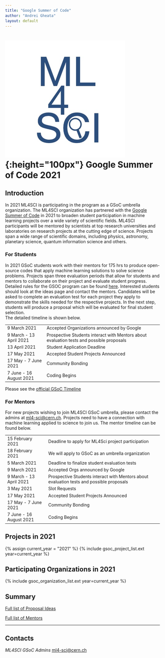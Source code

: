 ```yaml
---
title: "Google Summer of Code"
author: "Andrei Gheata"
layout: default
---
```


# ![ML4SCI](/images/CERN-HSF-GSoC-logo.png){:height="100px"} Google Summer of Code 2021

## Introduction

In 2021 ML4SCI is participating in the program as a GSoC umbrella organization.
The ML4SCI organization has partnered with the [Google Summer of Code](https://summerofcode.withgoogle.com) in 2021 to broaden student participation in machine learning projects over a wide variety of scientific fields.
ML4SCI participants will be mentored by scientists at top research universities and laboratories on research projects at the cutting edge of science.
Projects span a wide range of scientific domains, including physics, astronomy, planetary science, quantum information science and others.



### For Students


In 2021 GSoC students work with their mentors for 175 hrs to produce open-source codes that apply machine learning solutions to solve science problems. Projects span three evaluation periods that allow for students and mentors to collaborate on their project and evaluate student progress. Detailed rules for the GSOC program can be found [here](https://summerofcode.withgoogle.com/rules/).
Interested students should look at the ideas page and contact the mentors. Candidates will be asked to complete an evaluation test for each project they apply to demonstrate the skills needed for the respective projects. In the next step, students will produce a proposal which will be evaluated for final student selection.  
The detailed timeline is shown below.

<table class="table table-hover table-striped">

  <tr>
    <td>9 March 2021</td>
    <td>Accepted Organizations announced by Google</td>
  </tr>

  <tr>
    <td>9 March - 13 April 2021</td>
    <td>Prospective Students interact with Mentors about evaluation tests and possible proposals</td>
  </tr>

  <tr>
    <td>13 April 2021</td>
    <td>Student Application Deadline</td>
  </tr>

  <tr>
    <td>17 May 2021</td>
    <td>Accepted Student Projects Announced</td>
  </tr>

  <tr>
    <td>17 May - 7 June 2021</td>
    <td>Community Bonding</td>
  </tr>

  <tr>
    <td>7 June - 16 August 2021</td>
    <td>Coding Begins</td>
  </tr>

</table>

Please see the [official GSoC Timeline](https://summerofcode.withgoogle.com/how-it-works/)

### For Mentors

For new projects wishing to join ML4SCI GSoC umbrella, please contact the admins at  [ml4-sci@cern.ch](mailto:ml4-sci@cern.ch). Projects need to have a connection with machine learning applied to science to join us. The mentor timeline can be found below. 

<table class="table table-hover table-striped">

<tr>
<td>15 February 2021</td>
<td>Deadline to apply for ML4Sci project participation</td>
</tr>

<tr>
<td>18 February 2021</td>
<td>We will apply to GSoC as an umbrella organization</td>
</tr>

<tr>
<td>5 March 2021</td>
<td>Deadline to finalize student evaluation tests</td>
</tr>

<tr>
<td>9 March 2021</td>
<td>Accepted Orgs announced by Google</td>
</tr>

<tr>
<td>9 March - 13 April 2021</td>
<td>Prospective Students interact with Mentors about evaluation tests and possible proposals</td>
</tr>

<tr>
<td>3 May 2021</td>
<td>Slot Requests</td>
</tr>

<tr>
<td>17 May 2021</td>
<td>Accepted Student Projects Announced</td>
</tr>

<tr>
<td>17 May - 7 June 2021</td>
<td>Community Bonding</td>
</tr>

<tr>
<td>7 June - 16 August 2021</td>
<td>Coding Begins</td>
</tr>

</table>

## Projects in 2021

{% assign current_year = "2021" %}
{% include gsoc_project_list.ext year=current_year %}

## Participating Organizations in 2021

{% include gsoc_organization_list.ext year=current_year %}

## Summary

[Full list of Proposal Ideas](/gsoc/2021/summary.html)

[Full list of Mentors](/gsoc/2021/mentors.html)

---

## Contacts

*ML4SCI GSoC Admins* [ml4-sci@cern.ch](mailto:ml4-sci@cern.ch)

